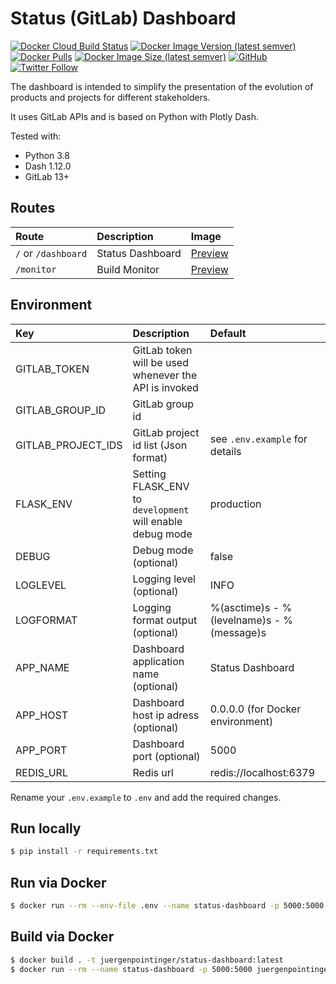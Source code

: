# Status (GitLab) Dashboard

[![Docker Cloud Build Status](https://img.shields.io/docker/cloud/build/juergenpointinger/status-dashboard)](https://hub.docker.com/r/juergenpointinger/status-dashboard)
[![Docker Image Version (latest semver)](https://img.shields.io/docker/v/juergenpointinger/status-dashboard)](https://hub.docker.com/r/juergenpointinger/status-dashboard)
[![Docker Pulls](https://img.shields.io/docker/pulls/juergenpointinger/status-dashboard)](https://hub.docker.com/r/juergenpointinger/status-dashboard)
[![Docker Image Size (latest semver)](https://img.shields.io/docker/image-size/juergenpointinger/status-dashboard)](https://hub.docker.com/r/juergenpointinger/status-dashboard)
[![GitHub](https://img.shields.io/github/license/juergenpointinger/status-dashboard)](https://github.com/juergenpointinger/status-dashboard/blob/master/LICENSE)
[![Twitter Follow](https://img.shields.io/twitter/follow/pointij?style=social)](https://twitter.com/pointij)

The dashboard is intended to simplify the presentation of the evolution of products and projects for different stakeholders. 

It uses GitLab APIs and is based on Python with Plotly Dash.

Tested with:

- Python 3.8
- Dash 1.12.0
- GitLab 13+

## Routes

| Route               | Description      | Image                                  |
|:--------------------|:-----------------|:---------------------------------------|
| `/` or `/dashboard` | Status Dashboard | [Preview](./docs/status-dashboard.png) |
| `/monitor`          | Build Monitor    | [Preview](./docs/build-monitor.png)    |

## Environment

| Key | Description | Default |
|:-------------------|:------------|:--------|
| GITLAB_TOKEN       | GitLab token will be used whenever the API is invoked | |
| GITLAB_GROUP_ID    | GitLab group id | |
| GITLAB_PROJECT_IDS | GitLab project id list (Json format) | see `.env.example` for details |
| FLASK_ENV          | Setting FLASK_ENV to `development` will enable debug mode | production |
| DEBUG              | Debug mode (optional) | false |
| LOGLEVEL           | Logging level (optional) | INFO |
| LOGFORMAT          | Logging format output (optional) | %(asctime)s - %(levelname)s - %(message)s |
| APP_NAME           | Dashboard application name (optional) | Status Dashboard |
| APP_HOST           | Dashboard host ip adress (optional) | 0.0.0.0 (for Docker environment) |
| APP_PORT           | Dashboard port (optional) | 5000 |
| REDIS_URL          | Redis url | redis://localhost:6379 |

Rename your `.env.example` to `.env` and add the required changes.

## Run locally

```bash
$ pip install -r requirements.txt
```

## Run via Docker

```bash
$ docker run --rm --env-file .env --name status-dashboard -p 5000:5000 juergenpointinger/status-dashboard:latest
```

## Build via Docker

```bash
$ docker build . -t juergenpointinger/status-dashboard:latest
$ docker run --rm --name status-dashboard -p 5000:5000 juergenpointinger/status-dashboard:latest
```